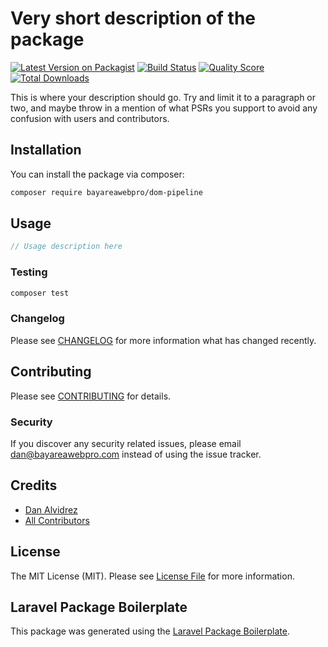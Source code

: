 # Very short description of the package

[![Latest Version on Packagist](https://img.shields.io/packagist/v/bayareawebpro/dom-pipeline.svg?style=flat-square)](https://packagist.org/packages/bayareawebpro/dom-pipeline)
[![Build Status](https://img.shields.io/travis/bayareawebpro/dom-pipeline/master.svg?style=flat-square)](https://travis-ci.org/bayareawebpro/dom-pipeline)
[![Quality Score](https://img.shields.io/scrutinizer/g/bayareawebpro/dom-pipeline.svg?style=flat-square)](https://scrutinizer-ci.com/g/bayareawebpro/dom-pipeline)
[![Total Downloads](https://img.shields.io/packagist/dt/bayareawebpro/dom-pipeline.svg?style=flat-square)](https://packagist.org/packages/bayareawebpro/dom-pipeline)

This is where your description should go. Try and limit it to a paragraph or two, and maybe throw in a mention of what PSRs you support to avoid any confusion with users and contributors.

## Installation

You can install the package via composer:

```bash
composer require bayareawebpro/dom-pipeline
```

## Usage

``` php
// Usage description here
```

### Testing

``` bash
composer test
```

### Changelog

Please see [CHANGELOG](CHANGELOG.md) for more information what has changed recently.

## Contributing

Please see [CONTRIBUTING](CONTRIBUTING.md) for details.

### Security

If you discover any security related issues, please email dan@bayareawebpro.com instead of using the issue tracker.

## Credits

- [Dan Alvidrez](https://github.com/bayareawebpro)
- [All Contributors](../../contributors)

## License

The MIT License (MIT). Please see [License File](LICENSE.md) for more information.

## Laravel Package Boilerplate

This package was generated using the [Laravel Package Boilerplate](https://laravelpackageboilerplate.com).
